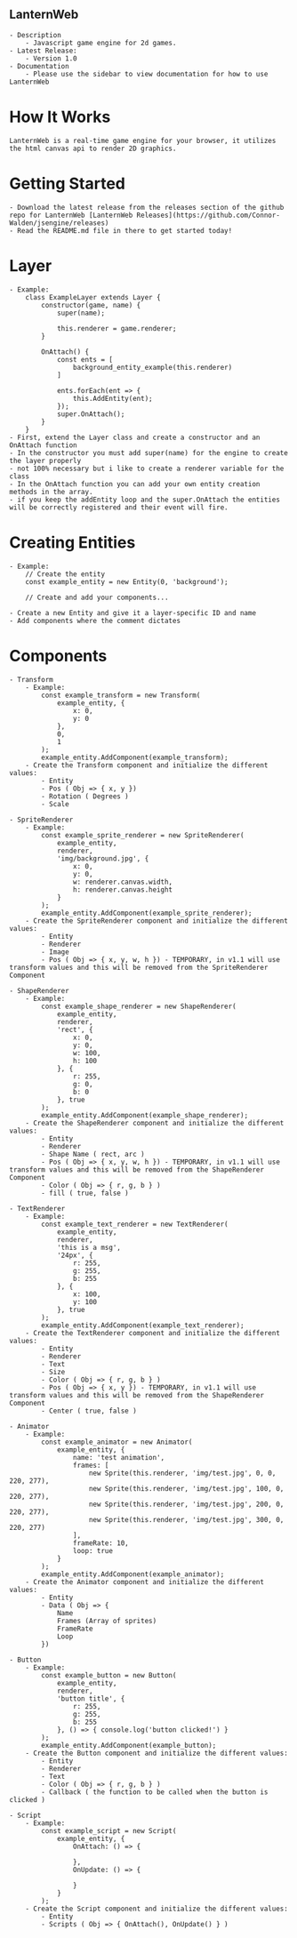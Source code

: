 ## LanternWeb
    - Description
        - Javascript game engine for 2d games.
    - Latest Release: 
        - Version 1.0
    - Documentation
        - Please use the sidebar to view documentation for how to use LanternWeb 

# How It Works
    LanternWeb is a real-time game engine for your browser, it utilizes the html canvas api to render 2D graphics.

# Getting Started
    - Download the latest release from the releases section of the github repo for LanternWeb [LanternWeb Releases](https://github.com/Connor-Walden/jsengine/releases)
    - Read the README.md file in there to get started today!

# Layer
    - Example: 
        class ExampleLayer extends Layer {
            constructor(game, name) {
                super(name);

                this.renderer = game.renderer;
            }

            OnAttach() {
                const ents = [
                    background_entity_example(this.renderer)
                ]

                ents.forEach(ent => {
                    this.AddEntity(ent);
                });
                super.OnAttach();
            }
        }
    - First, extend the Layer class and create a constructor and an OnAttach function
    - In the constructor you must add super(name) for the engine to create the layer properly
    - not 100% necessary but i like to create a renderer variable for the class 
    - In the OnAttach function you can add your own entity creation methods in the array.
    - if you keep the addEntity loop and the super.OnAttach the entities will be correctly registered and their event will fire.

# Creating Entities
    - Example:
        // Create the entity
        const example_entity = new Entity(0, 'background');

        // Create and add your components...

    - Create a new Entity and give it a layer-specific ID and name
    - Add components where the comment dictates

# Components
    - Transform 
        - Example:
            const example_transform = new Transform(
                example_entity, {
                    x: 0,
                    y: 0
                },
                0,
                1
            );
            example_entity.AddComponent(example_transform);
        - Create the Transform component and initialize the different values:
            - Entity
            - Pos ( Obj => { x, y })
            - Rotation ( Degrees )
            - Scale

    - SpriteRenderer
        - Example:
            const example_sprite_renderer = new SpriteRenderer(
                example_entity,
                renderer,
                'img/background.jpg', {
                    x: 0,
                    y: 0,
                    w: renderer.canvas.width,
                    h: renderer.canvas.height
                }
            );
            example_entity.AddComponent(example_sprite_renderer);
        - Create the SpriteRenderer component and initialize the different values:
            - Entity
            - Renderer
            - Image
            - Pos ( Obj => { x, y, w, h }) - TEMPORARY, in v1.1 will use transform values and this will be removed from the SpriteRenderer Component

    - ShapeRenderer
        - Example:
            const example_shape_renderer = new ShapeRenderer(
                example_entity,
                renderer,
                'rect', {
                    x: 0,
                    y: 0,
                    w: 100,
                    h: 100
                }, {
                    r: 255,
                    g: 0,
                    b: 0
                }, true
            );
            example_entity.AddComponent(example_shape_renderer);
        - Create the ShapeRenderer component and initialize the different values:
            - Entity
            - Renderer
            - Shape Name ( rect, arc )
            - Pos ( Obj => { x, y, w, h }) - TEMPORARY, in v1.1 will use transform values and this will be removed from the ShapeRenderer Component
            - Color ( Obj => { r, g, b } )
            - fill ( true, false )

    - TextRenderer
        - Example:
            const example_text_renderer = new TextRenderer(
                example_entity,
                renderer,
                'this is a msg', 
                '24px', {
                    r: 255,
                    g: 255,
                    b: 255
                }, {
                    x: 100,
                    y: 100
                }, true
            );
            example_entity.AddComponent(example_text_renderer);
        - Create the TextRenderer component and initialize the different values:
            - Entity
            - Renderer
            - Text
            - Size
            - Color ( Obj => { r, g, b } )
            - Pos ( Obj => { x, y }) - TEMPORARY, in v1.1 will use transform values and this will be removed from the ShapeRenderer Component
            - Center ( true, false )

    - Animator
        - Example:
            const example_animator = new Animator(
                example_entity, {
                    name: 'test animation',
                    frames: [
                        new Sprite(this.renderer, 'img/test.jpg', 0, 0, 220, 277),
                        new Sprite(this.renderer, 'img/test.jpg', 100, 0, 220, 277),
                        new Sprite(this.renderer, 'img/test.jpg', 200, 0, 220, 277),
                        new Sprite(this.renderer, 'img/test.jpg', 300, 0, 220, 277)
                    ],
                    frameRate: 10,
                    loop: true
                }
            );
            example_entity.AddComponent(example_animator);
        - Create the Animator component and initialize the different values:
            - Entity
            - Data ( Obj => {
                Name
                Frames (Array of sprites)
                FrameRate
                Loop
            })

    - Button
        - Example:
            const example_button = new Button(
                example_entity,
                renderer,
                'button title', {
                    r: 255,
                    g: 255,
                    b: 255
                }, () => { console.log('button clicked!') }
            );
            example_entity.AddComponent(example_button);
        - Create the Button component and initialize the different values:
            - Entity
            - Renderer
            - Text
            - Color ( Obj => { r, g, b } )
            - Callback ( the function to be called when the button is clicked )

    - Script
        - Example:
            const example_script = new Script(
                example_entity, {
                    OnAttach: () => {

                    },
                    OnUpdate: () => {

                    }
                }
            );
        - Create the Script component and initialize the different values:
            - Entity
            - Scripts ( Obj => { OnAttach(), OnUpdate() } )